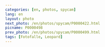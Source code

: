 ```yaml
---
categories: [en, photos, spycam]
lang: en
layout: photo
next_photo: /en/photos/spycam/P0000422.html
picname: P0000498
prev_photo: /en/photos/spycam/P0000499.html
tags: [Fotofalle, Leopard]
---
```

